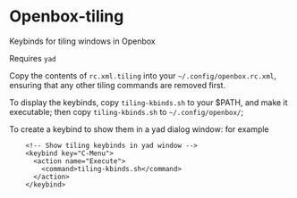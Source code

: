 # Openbox-tiling
Keybinds for tiling windows in Openbox

Requires `yad`

Copy the contents of `rc.xml.tiling` into your `~/.config/openbox.rc.xml`, ensuring that any other tiling commands are removed first.

To display the keybinds, copy `tiling-kbinds.sh` to your $PATH, and make it executable;
then copy `tiling-kbinds.sh` to `~/.config/openbox/`;

To create a keybind to show them in a yad dialog window: for example
```
    <!-- Show tiling keybinds in yad window -->
    <keybind key="C-Menu">
      <action name="Execute">
        <command>tiling-kbinds.sh</command>
      </action>
    </keybind>
```
